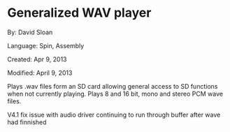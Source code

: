 # Generalized WAV player

By: David Sloan

Language: Spin, Assembly

Created: Apr 9, 2013

Modified: April 9, 2013

Plays .wav files form an SD card allowing general access to SD functions when not currently playing. Plays 8 and 16 bit, mono and stereo PCM wave files.

V4.1 fix issue with audio driver continuing to run through buffer after wave had finnished
